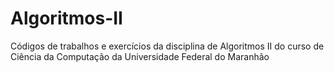 # Algoritmos-II
Códigos de trabalhos e exercícios da disciplina de Algoritmos II do curso de Ciência da Computação da Universidade Federal do Maranhão

